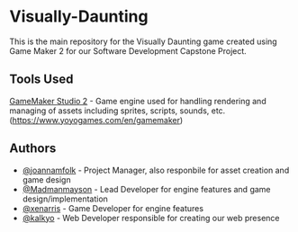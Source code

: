 # Visually-Daunting
This is the main repository for the Visually Daunting game created using Game Maker 2 for our Software Development Capstone Project.

## Tools Used
[GameMaker Studio 2](https://www.yoyogames.com/en/gamemaker) - Game engine used for handling rendering and managing of assets including sprites, scripts, sounds, etc. (https://www.yoyogames.com/en/gamemaker)



## Authors
- [@joannamfolk](https://github.com/joannamfolk) - Project Manager, also responbile for asset creation and game design
- [@Madmanmayson](https://github.com/Madmanmayson) - Lead Developer for engine features and game design/implementation
- [@xenarris](https://github.com/xenarris) - Game Developer for engine features
- [@kalkyo](https://github.com/kalkyo) - Web Developer responsible for creating our web presence
